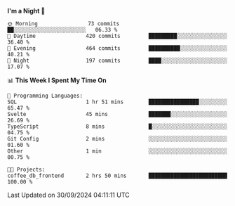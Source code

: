 <!--START_SECTION:waka-->
**I'm a Night 🦉** 

```text
🌞 Morning                73 commits          ██░░░░░░░░░░░░░░░░░░░░░░░   06.33 % 
🌆 Daytime                420 commits         █████████░░░░░░░░░░░░░░░░   36.40 % 
🌃 Evening                464 commits         ██████████░░░░░░░░░░░░░░░   40.21 % 
🌙 Night                  197 commits         ████░░░░░░░░░░░░░░░░░░░░░   17.07 % 
```


📊 **This Week I Spent My Time On** 

```text
💬 Programming Languages: 
SQL                      1 hr 51 mins        ████████████████░░░░░░░░░   65.47 % 
Svelte                   45 mins             ███████░░░░░░░░░░░░░░░░░░   26.69 % 
TypeScript               8 mins              █░░░░░░░░░░░░░░░░░░░░░░░░   04.75 % 
Git Config               2 mins              ░░░░░░░░░░░░░░░░░░░░░░░░░   01.60 % 
Other                    1 min               ░░░░░░░░░░░░░░░░░░░░░░░░░   00.75 % 

🐱‍💻 Projects: 
coffee_db_frontend       2 hrs 50 mins       █████████████████████████   100.00 % 
```


 Last Updated on 30/09/2024 04:11:11 UTC
<!--END_SECTION:waka-->
